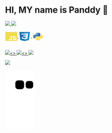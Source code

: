 # HI, MY name is Panddy 👋

<div>
  <a href="https://github.com/Panddy12">
  <img height="180em" src="https://github-readme-stats.vercel.app/api?username=Panddy12&show_icons=true&theme=dracula&include_all_commits=true&count_private=true"/>
  <img height="180em" src="https://github-readme-stats.vercel.app/api/top-langs/?username=Panddy12&layout=compact&langs_count=16&theme=dracula"/>
 
</div>
<div style="display: inline_block"><br>
  <img align="center" alt="Rafa-Js" height="30" width="40" src="https://raw.githubusercontent.com/devicons/devicon/master/icons/javascript/javascript-plain.svg">
  <img align="center" alt="Rafa-CSS" height="30" width="40" src="https://raw.githubusercontent.com/devicons/devicon/master/icons/css3/css3-original.svg">
  <img align="center" alt="Rafa-Python" height="30" width="40" src="https://raw.githubusercontent.com/devicons/devicon/master/icons/python/python-original.svg">
</div>
  
  ##
 
<div> 
  <a href="https://instagram.com/Panddy12" target="_blank"><img src="https://img.shields.io/badge/-Instagram-%23E4405F?style=for-the-badge&logo=instagram&logoColor=white" target="_blank"><>
 <a href="https://discord.gg/Panddy#8208" target="_blank"><img src="https://img.shields.io/badge/Discord-7289DA?style=for-the-badge&logo=discord&logoColor=white" target="_blank"><> 
  <a href = "mailto:stang.gabi.12@gmail.com"><img src="https://img.shields.io/badge/-Gmail-%23333?style=for-the-badge&logo=gmail&logoColor=white" target="_blank"></a>
  
  <a href="https://www.linkedin.com/in/Panddy12" target="_blank"><img src="https://img.shields.io/badge/-LinkedIn-%230077B5?style=for-the-badge&logo=linkedin&logoColor=white" target="_blank"></a> 
 
  ![Snake animation](https://github.com/rafaballerini/rafaballerini/blob/output/github-contribution-grid-snake.svg)
